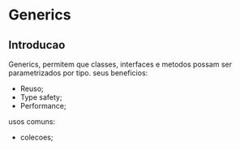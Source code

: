 ﻿# Generics

## Introducao

Generics, permitem que classes, interfaces e metodos possam ser parametrizados por tipo. seus beneficios:

- Reuso;
- Type safety;
- Performance;

usos comuns:
- colecoes;

